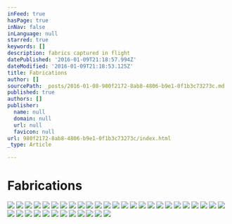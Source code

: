 ```yaml
---
inFeed: true
hasPage: true
inNav: false
inLanguage: null
starred: true
keywords: []
description: fabrics captured in flight
datePublished: '2016-01-09T21:18:57.994Z'
dateModified: '2016-01-09T21:18:53.125Z'
title: Fabrications
author: []
sourcePath: _posts/2016-01-08-980f2172-8ab8-4806-b9e1-0f1b3c73273c.md
published: true
authors: []
publisher:
  name: null
  domain: null
  url: null
  favicon: null
url: 980f2172-8ab8-4806-b9e1-0f1b3c73273c/index.html
_type: Article

---
```

# Fabrications
![](https://s3-us-west-2.amazonaws.com/the-grid-img/p/1afde5f8f9c6145dc7c223c61f75df5303c4e488.jpg)
![](https://s3-us-west-2.amazonaws.com/the-grid-img/p/84bc5049f5dec03ae17e2f652142be4578581da6.jpg)
![](https://s3-us-west-2.amazonaws.com/the-grid-img/p/a2128fc3750ccfa655b9924ed1b3cd48537d0bf9.jpg)
![](https://s3-us-west-2.amazonaws.com/the-grid-img/p/3c464e718460941be7dafcb67b1e5db8321b1d4d.jpg)
![](https://s3-us-west-2.amazonaws.com/the-grid-img/p/5e4fabb93c2c5c80f2bcf7981440c2e1473defea.jpg)
![](https://s3-us-west-2.amazonaws.com/the-grid-img/p/2bd85882c105712882b95f1f2047abb68c39e593.jpg)
![](https://s3-us-west-2.amazonaws.com/the-grid-img/p/5991afd9927369ef9065e42c3ad285023e49c260.jpg)
![](https://s3-us-west-2.amazonaws.com/the-grid-img/p/fdc36089e0af3438e003b6473dd2513b2b1a62cd.jpg)
![](https://s3-us-west-2.amazonaws.com/the-grid-img/p/0055a111e372abf09034561e98fa5f54046cfb40.jpg)
![](https://s3-us-west-2.amazonaws.com/the-grid-img/p/b037529c0f0d7297b58e6052b9334be5291dac38.jpg)
![](https://s3-us-west-2.amazonaws.com/the-grid-img/p/7021bc01f93efd1dbcf3445ec453eefe60ec3d05.jpg)
![](https://s3-us-west-2.amazonaws.com/the-grid-img/p/934f6827b13677a4ba60244bffb437ce689f79e6.jpg)
![](https://s3-us-west-2.amazonaws.com/the-grid-img/p/e5d556566a863b1f76c4fadc6b3a653f341e57d6.jpg)
![](https://s3-us-west-2.amazonaws.com/the-grid-img/p/833b0cbf788f895e0539d09ad5554102b697f75a.jpg)
![](https://s3-us-west-2.amazonaws.com/the-grid-img/p/926e665666cef70fcac3f91132b70318dd4a243f.jpg)
![](https://s3-us-west-2.amazonaws.com/the-grid-img/p/3c3ac8e85fa773c5cbad993a1c23d4127df1017b.jpg)
![](https://s3-us-west-2.amazonaws.com/the-grid-img/p/60e4ded3d4ee3f84fb2f7d2de993b9b52c278e64.jpg)
![](https://s3-us-west-2.amazonaws.com/the-grid-img/p/8528be07b57d5a2046454bbbcc811ab63b6ed69e.jpg)
![](https://s3-us-west-2.amazonaws.com/the-grid-img/p/9cb0f6839f448ed4e7778d8fcefdcad2a9a10170.jpg)
![](https://s3-us-west-2.amazonaws.com/the-grid-img/p/263f2884f3a72641a9687d2dbfa62ffb505cdb67.jpg)
![](https://s3-us-west-2.amazonaws.com/the-grid-img/p/35045aa9b5eda627c4466fbda1ce171dc267e95c.jpg)
![](https://s3-us-west-2.amazonaws.com/the-grid-img/p/9053711f345836e1221eac388ba492e7d92fdc13.jpg)
![](https://s3-us-west-2.amazonaws.com/the-grid-img/p/d4014712be59b6b7fce49f4f79b9ddfc0389680f.jpg)
![](https://s3-us-west-2.amazonaws.com/the-grid-img/p/038a3c06ddce2e8dc2544bfb71be3fe97b4618ff.jpg)
![](https://s3-us-west-2.amazonaws.com/the-grid-img/p/cc7369b86e798149a40daf49439d775596536480.jpg)
![](https://s3-us-west-2.amazonaws.com/the-grid-img/p/c4a9c0003615ddc20321c0f7cef946d9f0627b1c.jpg)
![](https://s3-us-west-2.amazonaws.com/the-grid-img/p/f2eb6d7ed2ff656f0daa31e4fe7679354431018c.jpg)
![](https://s3-us-west-2.amazonaws.com/the-grid-img/p/63f7ee6d164df41b2f35bf223ae460b80ef0e316.jpg)
![](https://s3-us-west-2.amazonaws.com/the-grid-img/p/f053c1e0b052ce3a8f83c99b218bcb3637b57ff2.jpg)
![](https://s3-us-west-2.amazonaws.com/the-grid-img/p/b37c3cf36c76b0f4a3bf8df93cc5ae698792567e.jpg)
![](https://s3-us-west-2.amazonaws.com/the-grid-img/p/b95636788d854d945a8e64e0ecd4182343aee34c.jpg)
![](https://s3-us-west-2.amazonaws.com/the-grid-img/p/0652a4ba1e185d8aedec45779ce681fa33a5103b.jpg)
![](https://s3-us-west-2.amazonaws.com/the-grid-img/p/19e050b0f7da7aadc32d4a555b1b92e0d95ca69e.jpg)
![](https://s3-us-west-2.amazonaws.com/the-grid-img/p/5b37cd8778b6d30e22862337dea3e21a8764e812.jpg)
![](https://s3-us-west-2.amazonaws.com/the-grid-img/p/c1a274b90a82da524e8ab39f0ad657d60efd45fe.jpg)
![](https://s3-us-west-2.amazonaws.com/the-grid-img/p/11efd35b4d3c40fb647a9fa226154033a1f410b6.jpg)
![](https://s3-us-west-2.amazonaws.com/the-grid-img/p/bdd999068ca0108fe153438cd976085f148412fe.jpg)